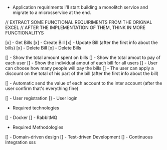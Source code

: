 - Application requiriments
  I'll start building a monolitch service and migrate to a microsservice at the end.

// EXTRACT SOME FUNCTIONAL REQUIRIMENTS FROM THE ORIGNAL EXCEL
// AFTER THE IMPLEMENTATION OF THEM, THINK IN MORE FUNCTIONALITYS

[x] - Get Bills
[x] - Create Bill
[x] - Update Bill (after the first info about the bills)
[x] - Delete Bill
[x] - Delete Bills

[] - Show the total amount spent on bills
[] - Show the total amout to pay of each user
[] - Show the individual amout of each bill for all users
[] - User can choose how many people will pay the bills
[] - The user can apply a discount on the total of his part of the bill (after the first info about the bill)

[] - Automatic send the value of each account to the inter account (after the user confirm that's everything fine)

[] - User registration
[] - User login

- Required technologies

[] - Docker
[] - RabbitMQ

- Required Methodologies

[] - Domain-driven design
[] - Test-driven Development
[] - Continuous Integration sss
